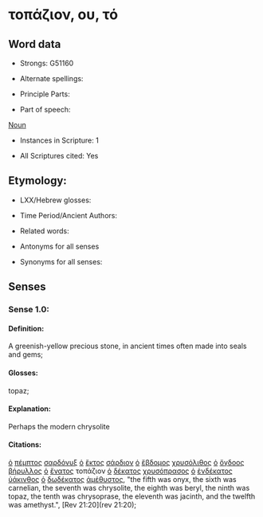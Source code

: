 # τοπάζιον, ου, τό

<!-- Status: S2=NeedsReview -->
<!-- Lexica used for edits: BDAG, FFM, LN, A-S -->

## Word data

* Strongs: G51160

* Alternate spellings:

* Principle Parts: 

* Part of speech: 

[Noun](http://ugg.readthedocs.io/en/latest/noun.html)

* Instances in Scripture: 1

* All Scriptures cited: Yes

## Etymology: 

* LXX/Hebrew glosses: 

* Time Period/Ancient Authors: 

* Related words: 

* Antonyms for all senses

* Synonyms for all senses: 

## Senses 

### Sense 1.0:

#### Definition: 

A greenish-yellow precious stone, in ancient times often made into seals and gems;

#### Glosses:

topaz;

#### Explanation:

Perhaps the modern chrysolite

#### Citations:

[ὁ](../G35880/01.md) [πέμπτος](../G39910/01.md) [σαρδόνυξ](../G45570/01.md) [ὁ](../G35880/01.md) [ἕκτος](../G16230/01.md) [σάρδιον](../G45550/01.md) [ὁ](../G35880/01.md) [ἕβδομος](../G14420/01.md) [χρυσόλιθος](../G55550/01.md) [ὁ](../G35880/01.md) [ὄγδοος](../G35900/01.md) [βήρυλλος](../G09690/01.md) [ὁ](../G35880/01.md) [ἔνατος](../G17660/01.md) τοπάζιον [ὁ](../G35880/01.md) [δέκατος](../G11820/01.md) [χρυσόπρασος](../G55560/01.md) [ὁ](../G35880/01.md) [ἑνδέκατος](../G17340/01.md) [ὑάκινθος](../G51920/01.md) [ὁ](../G35880/01.md) [δωδέκατος](../G14280/01.md) [ἀμέθυστος](../G02710/01.md), 
"the fifth was onyx, the sixth was carnelian, the seventh was chrysolite, the eighth was beryl, the ninth was topaz, the tenth was chrysoprase, the eleventh was jacinth, and the twelfth was amethyst.", 
[Rev 21:20](rev 21:20);

